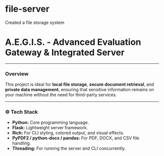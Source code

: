 # file-server
Created a  file storage system 

# **A.E.G.I.S. - Advanced Evaluation Gateway & Integrated Server**
---
### **Overview**
This project is ideal for **local file storage**, **secure document retrieval**, and **private data management**, ensuring that sensitive information remains on your machine without the need for third-party services.

---
### ⚙️ **Tech Stack**
- **Python:** Core programming language.  
- **Flask:** Lightweight server framework.  
- **Rich:** For CLI styling, colored output, and visual effects.  
- **PyPDF2 / python-docx / pandas:** For PDF, DOCX, and CSV file handling.  
- **Threading:** For running the server and CLI concurrently.  
